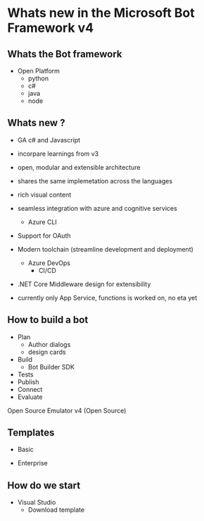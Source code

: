 # Whats new in the Microsoft Bot Framework v4

## Whats the Bot framework

- Open Platform 
  - python
  - c#
  - java
  - node

## Whats new ?

- GA c# and Javascript

- incorpare learnings from v3

- open, modular and extensible architecture

- shares the same implemetation across the languages

- rich visual content

- seamless integration with azure and cognitive services
  - Azure CLI

- Support for OAuth

- Modern toolchain (streamline development and deployment)
  - Azure DevOps
    - CI/CD

- .NET Core Middleware design for extensibility

- currently only App Service, functions is worked on, no eta yet

## How to build a bot

- Plan
  - Author dialogs
  - design cards
- Build
  - Bot Builder SDK
- Tests
- Publish
- Connect
- Evaluate

Open Source Emulator v4 (Open Source)

## Templates

- Basic

- Enterprise

## How do we start

- Visual Studio
  - Download template